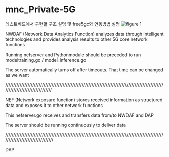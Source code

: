 # mnc_Private-5G
테스트베드에서 구현할 구조 설명 및 free5gc와 연동방법 설명
![figure 1](https://user-images.githubusercontent.com/88416778/130419189-8b2debbb-1090-45da-bf32-c29ebb3b4f2b.png)


NWDAF (Network Data Analytics Function) analyzes data through intelligent technologies and provides analysis results to other 5G core network functions

Running nefserver and Pythonmodule should be preceded to run modeltraining.go / model_inference.go

The server automatically turns off after timeouts. That time can be changed as we want

////////////////////////////////////////////////////////////////////////////////////////////////////////////////////////////////

NEF (Network exposure function) stores received information as structured data and exposes it to other network functions

This nefserver.go receives and transfers data from/to NWDAF and DAP

The server should be running continuously to deliver data

/////////////////////////////////////////////////////////////////////////////////////////////////////////////////////////////////

DAP 


